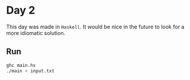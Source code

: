 # Day 2

This day was made in `Haskell`. It would be nice in the future to look for a more idiomatic solution.

## Run

```bash
ghc main.hs
./main < input.txt
```
